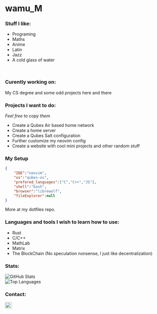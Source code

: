 # wamu_M

### Stuff I like:
- Programing
- Maths
- Anime
- Latin 
- Jazz 
- A cold glass of water
<br/>

### Curently working on:
My CS degree and some odd projects here and there
<br/>

### Projects I want to do:
*Feel free to copy them*
- Create a Qubes Air based home network 
- Create a home server
- Create a Qubes Salt configuration 
- Further customize my neovim config 
- Create a website with cool mini projects and other random stuff

### My Setup
```json
{
    "IDE":"neovim",
    "os":"qubes-os",
    "prefered_languages":["C","C++","JS"],
    "shell":"bash",
    "browser":"librewolf",
    "fileExplorer":null
}
```
More at my dotfiles repo.
### Languages and tools I wish to learn how to use:
- Rust
- C/C++
- MathLab
- Matrix 
- The BlockChain (No speculation nonsense, I just like decentralization)
### Stats:
![GitHub Stats](https://github-readme-stats.vercel.app/api?username=wamuM&show_icons=true&theme=radical)  
![Top Languages](https://github-readme-stats.vercel.app/api/top-langs/?username=wamuM&layout=compact&theme=radical)
### Contact:
[<img align="left" style="margin-right:10px" alt="[mail]" width="22px" src="https://cdn.jsdelivr.net/npm/simple-icons@v3/icons/gmail.svg" />][mail]


[mail]: mailto:el.mail.de.wamu.m@gmail.com
